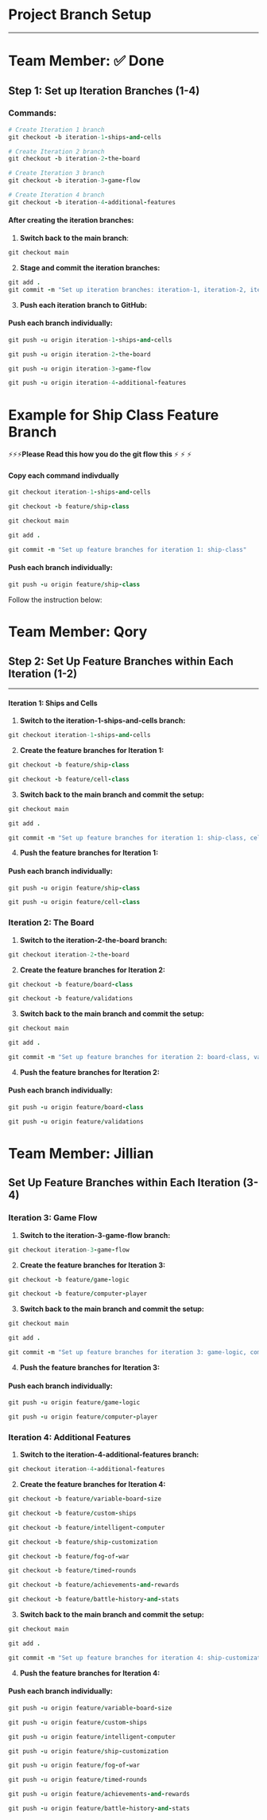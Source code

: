 # Project Branch Setup

---
 # Team Member: ✅ Done
## Step 1: Set up Iteration Branches (1-4)

### Commands:

```ruby
# Create Iteration 1 branch
git checkout -b iteration-1-ships-and-cells

# Create Iteration 2 branch
git checkout -b iteration-2-the-board

# Create Iteration 3 branch
git checkout -b iteration-3-game-flow

# Create Iteration 4 branch
git checkout -b iteration-4-additional-features
```
#### After creating the iteration branches:

1. **Switch back to the main branch**:
```ruby 
git checkout main
```

2. **Stage and commit the iteration branches:**

```ruby
git add .
git commit -m "Set up iteration branches: iteration-1, iteration-2, iteration-3, iteration-4"
```
3. **Push each iteration branch to GitHub:**
#### Push each branch individually:
```ruby
git push -u origin iteration-1-ships-and-cells
```
```ruby
git push -u origin iteration-2-the-board
```
```ruby
git push -u origin iteration-3-game-flow
```
```ruby
git push -u origin iteration-4-additional-features
```
# Example for Ship Class Feature Branch
⚡️⚡️⚡️**Please Read this how you do the git flow this** ⚡️ ⚡️ ⚡️ 
#### Copy each command indivdually
```ruby
git checkout iteration-1-ships-and-cells
```
```ruby
git checkout -b feature/ship-class
```
```ruby
git checkout main
```
```ruby
git add .
```
```ruby
git commit -m "Set up feature branches for iteration 1: ship-class"
```
#### Push each branch individually:
```ruby
git push -u origin feature/ship-class
```
Follow the instruction below:

# Team Member: Qory
## Step 2: Set Up Feature Branches within Each Iteration (1-2)
-----
#### Iteration 1: Ships and Cells
1. **Switch to the iteration-1-ships-and-cells branch:**
```ruby
git checkout iteration-1-ships-and-cells
```

2. **Create the feature branches for Iteration 1:**
```ruby
git checkout -b feature/ship-class
```
```ruby
git checkout -b feature/cell-class
```
3. **Switch back to the main branch and commit the setup:**
```ruby
git checkout main
```
```ruby
git add .
```
```ruby
git commit -m "Set up feature branches for iteration 1: ship-class, cell-class"
```
4. **Push the feature branches for Iteration 1:**
#### Push each branch individually:
```ruby
git push -u origin feature/ship-class
```
```ruby
git push -u origin feature/cell-class
```
### Iteration 2: The Board
1. **Switch to the iteration-2-the-board branch:**
```ruby
git checkout iteration-2-the-board
```
2. **Create the feature branches for Iteration 2:**
```ruby
git checkout -b feature/board-class
```
```ruby
git checkout -b feature/validations
```
3. **Switch back to the main branch and commit the setup:**
```ruby
git checkout main
```
```ruby
git add .
```
```ruby
git commit -m "Set up feature branches for iteration 2: board-class, validations"
```
4. **Push the feature branches for Iteration 2:**
#### Push each branch individually:
```ruby
git push -u origin feature/board-class
```
```ruby
git push -u origin feature/validations
```

# Team Member: Jillian
## Set Up Feature Branches within Each Iteration (3-4)
### Iteration 3: Game Flow

1. **Switch to the iteration-3-game-flow branch:**
```ruby
git checkout iteration-3-game-flow
```
2. **Create the feature branches for Iteration 3:**
```ruby
git checkout -b feature/game-logic
```
```ruby
git checkout -b feature/computer-player
```
3. **Switch back to the main branch and commit the setup:**
```ruby
git checkout main
```
```ruby
git add .
```
```ruby
git commit -m "Set up feature branches for iteration 3: game-logic, computer-player"
```
4. **Push the feature branches for Iteration 3:**
#### Push each branch individually:
```ruby
git push -u origin feature/game-logic
```
```ruby
git push -u origin feature/computer-player
```

### Iteration 4: Additional Features

1. **Switch to the iteration-4-additional-features branch:**
```ruby
git checkout iteration-4-additional-features
```

2. **Create the feature branches for Iteration 4:**
```ruby
git checkout -b feature/variable-board-size
```
```ruby
git checkout -b feature/custom-ships
```
```ruby
git checkout -b feature/intelligent-computer
```
```ruby
git checkout -b feature/ship-customization
```
```ruby
git checkout -b feature/fog-of-war
```
```ruby
git checkout -b feature/timed-rounds
```
```ruby
git checkout -b feature/achievements-and-rewards
```
```ruby
git checkout -b feature/battle-history-and-stats
```
3. **Switch back to the main branch and commit the setup:**
```ruby
git checkout main
```
```ruby
git add .
```
```ruby
git commit -m "Set up feature branches for iteration 4: ship-customization, fog-of-war, timed-rounds, achievements-and-rewards, battle-history-and-stats, variable-board-size, custom-ships, intelligent-computer"
```
4. **Push the feature branches for Iteration 4:**
#### Push each branch individually:
```ruby
git push -u origin feature/variable-board-size
```

```ruby
git push -u origin feature/custom-ships
```
```ruby
git push -u origin feature/intelligent-computer
```

```ruby
git push -u origin feature/ship-customization
```
```ruby
git push -u origin feature/fog-of-war
```
```ruby
git push -u origin feature/timed-rounds
```
```ruby
git push -u origin feature/achievements-and-rewards
```
```ruby
git push -u origin feature/battle-history-and-stats
```
